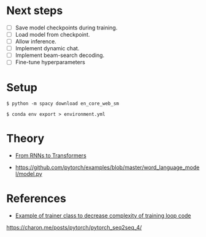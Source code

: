 # Next steps

- [ ] Save model checkpoints during training.
- [ ] Load model from checkpoint.
- [ ] Allow inference.
- [ ] Implement dynamic chat.
- [ ] Implement beam-search decoding.
- [ ] Fine-tune hyperparameters

# Setup

```
$ python -m spacy download en_core_web_sm
```

```
$ conda env export > environment.yml
```

# Theory

- [From RNNs to Transformers](https://dzone.com/articles/rnn-seq2seq-transformers-introduction-to-neural-ar)

- https://github.com/pytorch/examples/blob/master/word_language_model/model.py

# References
- [Example of trainer class to decrease complexity of training loop code](https://github.com/codertimo/BERT-pytorch/blob/master/bert_pytorch/trainer/pretrain.py)

https://charon.me/posts/pytorch/pytorch_seq2seq_4/